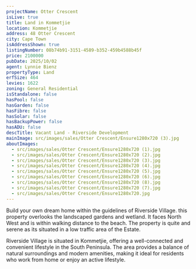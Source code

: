 ```yaml
---
projectName: Otter Crescent
isLive: true
title: Land in Kommetjie
location: Kommetjie
address: 48 Otter Crescent
city: Cape Town
isAddressShown: true
listingNumber: 08b74b91-3151-4589-b352-459b4588b45f
price: 2100000
pubDate: 2025/10/02
agent: Lynnie Bienz
propertyType: Land
erfSize: 464
levies: 1622
zoning: General Residential
isStandalone: false
hasPool: false
hasGarden: false
hasFibre: false
hasSolar: false
hasBackupPower: false
hasADU: false
descTitle: Vacant Land - Riverside Development
mainImage: src/images/sales/Otter Crescent/Ensure1280x720 (3).jpg
aboutImages:
  - src/images/sales/Otter Crescent/Ensure1280x720 (1).jpg
  - src/images/sales/Otter Crescent/Ensure1280x720 (2).jpg
  - src/images/sales/Otter Crescent/Ensure1280x720 (3).jpg
  - src/images/sales/Otter Crescent/Ensure1280x720 (4).jpg
  - src/images/sales/Otter Crescent/Ensure1280x720 (5).jpg
  - src/images/sales/Otter Crescent/Ensure1280x720 (6).jpg
  - src/images/sales/Otter Crescent/Ensure1280x720 (8).jpg
  - src/images/sales/Otter Crescent/Ensure1280x720 (7).jpg
  - src/images/sales/Otter Crescent/Ensure1280x720.jpg
---
```

Build your own dream home within the guidelines of Riverside Village. this property overlooks the landscaped gardens and wetland. It faces North West and is within walking distance to the beach. The property is quite and serene as its situated in a low traffic area of the Estate.

Riverside Village is situated in Kommetjie, offering a well-connected and convenient lifestyle in the South Peninsula. The area provides a balance of natural surroundings and modern amenities, making it ideal for residents who work from home or enjoy an active lifestyle.